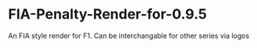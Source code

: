 # FIA-Penalty-Render-for-0.9.5
An FIA style render for F1.  Can be interchangable for other series via logos
